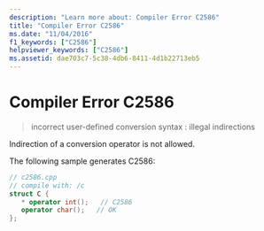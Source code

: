 ```yaml
---
description: "Learn more about: Compiler Error C2586"
title: "Compiler Error C2586"
ms.date: "11/04/2016"
f1_keywords: ["C2586"]
helpviewer_keywords: ["C2586"]
ms.assetid: dae703c7-5c38-4db6-8411-4d1b22713eb5
---
```

# Compiler Error C2586

> incorrect user-defined conversion syntax : illegal indirections

Indirection of a conversion operator is not allowed.

The following sample generates C2586:

```cpp
// c2586.cpp
// compile with: /c
struct C {
   * operator int();   // C2586
   operator char();   // OK
};
```
